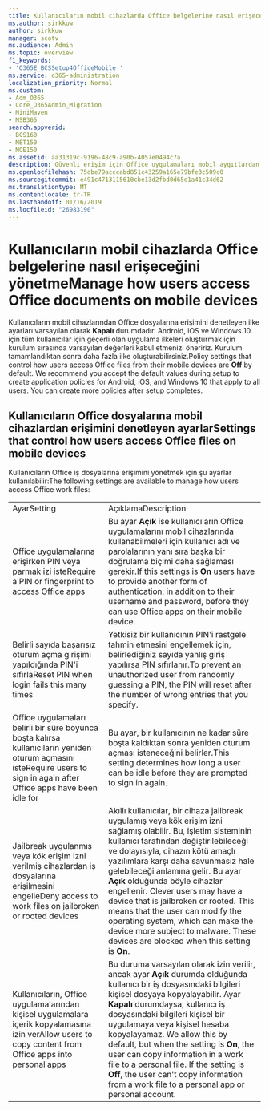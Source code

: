 ```yaml
---
title: Kullanıcıların mobil cihazlarda Office belgelerine nasıl erişeceğini yönetme
ms.author: sirkkuw
author: sirkkuw
manager: scotv
ms.audience: Admin
ms.topic: overview
f1_keywords:
- 'O365E_BCSSetup4OfficeMobile '
ms.service: o365-administration
localization_priority: Normal
ms.custom:
- Adm_O365
- Core_O365Admin_Migration
- MiniMaven
- MSB365
search.appverid:
- BCS160
- MET150
- MOE150
ms.assetid: aa31319c-9196-48c9-a90b-4057e0494c7a
description: Güvenli erişim için Office uygulamaları mobil aygıtlardan yardımcı olabilir koruma ilkeleri hakkında bilgi edinin.
ms.openlocfilehash: 75dbe79acccabd851c43259a165e79bfe3c509c0
ms.sourcegitcommit: e491c4713115610cbe13d2fbd0d65e1a41c34d62
ms.translationtype: MT
ms.contentlocale: tr-TR
ms.lasthandoff: 01/16/2019
ms.locfileid: "26983190"
---
```

# <a name="manage-how-users-access-office-documents-on-mobile-devices"></a><span data-ttu-id="28875-103">Kullanıcıların mobil cihazlarda Office belgelerine nasıl erişeceğini yönetme</span><span class="sxs-lookup"><span data-stu-id="28875-103">Manage how users access Office documents on mobile devices</span></span>

 <span data-ttu-id="28875-p101">Kullanıcıların mobil cihazlarından Office dosyalarına erişimini denetleyen ilke ayarları varsayılan olarak **Kapalı** durumdadır. Android, iOS ve Windows 10 için tüm kullanıcılar için geçerli olan uygulama ilkeleri oluşturmak için kurulum sırasında varsayılan değerleri kabul etmenizi öneririz. Kurulum tamamlandıktan sonra daha fazla ilke oluşturabilirsiniz.</span><span class="sxs-lookup"><span data-stu-id="28875-p101">Policy settings that control how users access Office files from their mobile devices are **Off** by default. We recommend you accept the default values during setup to create application policies for Android, iOS, and Windows 10 that apply to all users. You can create more policies after setup completes.</span></span> 
  
## <a name="settings-that-control-how-users-access-office-files-on-mobile-devices"></a><span data-ttu-id="28875-107">Kullanıcıların Office dosyalarına mobil cihazlardan erişimini denetleyen ayarlar</span><span class="sxs-lookup"><span data-stu-id="28875-107">Settings that control how users access Office files on mobile devices</span></span>

<span data-ttu-id="28875-108">Kullanıcıların Office iş dosyalarına erişimini yönetmek için şu ayarlar kullanılabilir:</span><span class="sxs-lookup"><span data-stu-id="28875-108">The following settings are available to manage how users access Office work files:</span></span>
  
|||
|:-----|:-----|
|<span data-ttu-id="28875-109">Ayar</span><span class="sxs-lookup"><span data-stu-id="28875-109">Setting</span></span>  <br/> |<span data-ttu-id="28875-110">Açıklama</span><span class="sxs-lookup"><span data-stu-id="28875-110">Description</span></span>  <br/> |
|<span data-ttu-id="28875-111">Office uygulamalarına erişirken PIN veya parmak izi iste</span><span class="sxs-lookup"><span data-stu-id="28875-111">Require a PIN or fingerprint to access Office apps</span></span>  <br/> |<span data-ttu-id="28875-112">Bu ayar **Açık** ise kullanıcıların Office uygulamalarını mobil cihazlarında kullanabilmeleri için kullanıcı adı ve parolalarının yanı sıra başka bir doğrulama biçimi daha sağlaması gerekir.</span><span class="sxs-lookup"><span data-stu-id="28875-112">If this settings is **On** users have to provide another form of authentication, in addition to their username and password, before they can use Office apps on their mobile device.</span></span>  <br/> |
|<span data-ttu-id="28875-113">Belirli sayıda başarısız oturum açma girişimi yapıldığında PIN'i sıfırla</span><span class="sxs-lookup"><span data-stu-id="28875-113">Reset PIN when login fails this many times</span></span>  <br/> |<span data-ttu-id="28875-114">Yetkisiz bir kullanıcının PIN'i rastgele tahmin etmesini engellemek için, belirlediğiniz sayıda yanlış giriş yapılırsa PIN sıfırlanır.</span><span class="sxs-lookup"><span data-stu-id="28875-114">To prevent an unauthorized user from randomly guessing a PIN, the PIN will reset after the number of wrong entries that you specify.</span></span>  <br/> |
|<span data-ttu-id="28875-115">Office uygulamaları belirli bir süre boyunca boşta kalırsa kullanıcıların yeniden oturum açmasını iste</span><span class="sxs-lookup"><span data-stu-id="28875-115">Require users to sign in again after Office apps have been idle for</span></span>  <br/> |<span data-ttu-id="28875-116">Bu ayar, bir kullanıcının ne kadar süre boşta kaldıktan sonra yeniden oturum açması isteneceğini belirler.</span><span class="sxs-lookup"><span data-stu-id="28875-116">This setting determines how long a user can be idle before they are prompted to sign in again.</span></span>  <br/> |
|<span data-ttu-id="28875-117">Jailbreak uygulanmış veya kök erişim izni verilmiş cihazlardan iş dosyalarına erişilmesini engelle</span><span class="sxs-lookup"><span data-stu-id="28875-117">Deny access to work files on jailbroken or rooted devices</span></span>  <br/> |<span data-ttu-id="28875-p102">Akıllı kullanıcılar, bir cihaza jailbreak uygulamış veya kök erişim izni sağlamış olabilir. Bu, işletim sisteminin kullanıcı tarafından değiştirilebileceği ve dolayısıyla, cihazın kötü amaçlı yazılımlara karşı daha savunmasız hale gelebileceği anlamına gelir. Bu ayar **Açık** olduğunda böyle cihazlar engellenir.  </span><span class="sxs-lookup"><span data-stu-id="28875-p102">Clever users may have a device that is jailbroken or rooted. This means that the user can modify the operating system, which can make the device more subject to malware. These devices are blocked when this setting is **On**.  </span></span><br/> |
|<span data-ttu-id="28875-121">Kullanıcıların, Office uygulamalarından kişisel uygulamalara içerik kopyalamasına izin ver</span><span class="sxs-lookup"><span data-stu-id="28875-121">Allow users to copy content from Office apps into personal apps</span></span>  <br/> |<span data-ttu-id="28875-p103">Bu duruma varsayılan olarak izin verilir, ancak ayar **Açık** durumda olduğunda kullanıcı bir iş dosyasındaki bilgileri kişisel dosyaya kopyalayabilir. Ayar **Kapalı** durumdaysa, kullanıcı iş dosyasındaki bilgileri kişisel bir uygulamaya veya kişisel hesaba kopyalayamaz.  </span><span class="sxs-lookup"><span data-stu-id="28875-p103">We allow this by default, but when the setting is **On**, the user can copy information in a work file to a personal file. If the setting is **Off**, the user can't copy information from a work file to a personal app or personal account.  </span></span><br/> |
   

